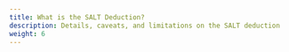 ```yaml
---
title: What is the SALT Deduction?
description: Details, caveats, and limitations on the SALT deduction
weight: 6
---
```


